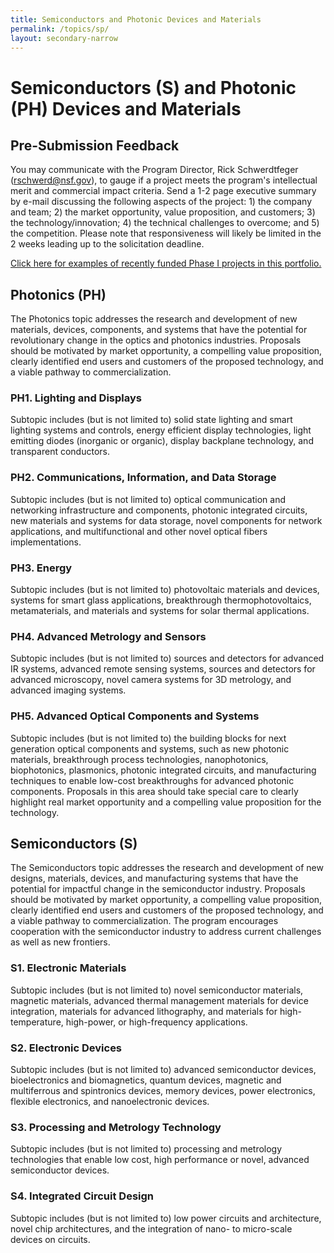 ```yaml
---
title: Semiconductors and Photonic Devices and Materials
permalink: /topics/sp/
layout: secondary-narrow
---
```


# Semiconductors (S) and Photonic (PH) Devices and Materials
## Pre-Submission Feedback
You may communicate with the Program Director, Rick Schwerdtfeger (rschwerd@nsf.gov), to gauge if a project meets the program's intellectual merit and commercial impact criteria. Send a 1-2 page executive summary by e-mail discussing the following aspects of the project: 1) the company and team; 2) the market opportunity, value proposition, and customers; 3) the technology/innovation; 4) the technical challenges to overcome; and 5) the competition. Please note that responsiveness will likely be limited in the 2 weeks leading up to the solicitation deadline.

[Click here for examples of recently funded Phase I projects in this portfolio.](http://www.nsf.gov/awardsearch/advancedSearchResult?ProgEleCode=1505%2C+5371&BooleanElement=Any&ProgOfficer=%22Steven+Konsek%22&ActiveAwards=true)

## Photonics (PH)
The Photonics topic addresses the research and development of new materials, devices, components, and systems that have the potential for revolutionary change in the optics and photonics industries. Proposals should be motivated by market opportunity, a compelling value proposition, clearly identified end users and customers of the proposed technology, and a viable pathway to commercialization.
### PH1. Lighting and Displays
Subtopic includes (but is not limited to) solid state lighting and smart lighting systems and controls, energy efficient display technologies, light emitting diodes (inorganic or organic), display backplane technology, and transparent conductors.
### PH2. Communications, Information, and Data Storage
Subtopic includes (but is not limited to) optical communication and networking infrastructure and components, photonic integrated circuits, new materials and systems for data storage, novel components for network applications, and multifunctional and other novel optical fibers implementations.
### PH3. Energy
Subtopic includes (but is not limited to) photovoltaic materials and devices, systems for smart glass applications, breakthrough thermophotovoltaics, metamaterials, and materials and systems for solar thermal applications.
### PH4. Advanced Metrology and Sensors
Subtopic includes (but is not limited to) sources and detectors for advanced IR systems, advanced remote sensing systems, sources and detectors for advanced microscopy, novel camera systems for 3D metrology, and advanced imaging systems.
### PH5. Advanced Optical Components and Systems
Subtopic includes (but is not limited to) the building blocks for next generation optical components and systems, such as new photonic materials, breakthrough process technologies, nanophotonics, biophotonics, plasmonics, photonic integrated circuits, and manufacturing techniques to enable low-cost breakthroughs for advanced photonic components. Proposals in this area should take special care to clearly highlight real market opportunity and a compelling value proposition for the technology.
## Semiconductors (S)
The Semiconductors topic addresses the research and development of new designs, materials, devices, and manufacturing systems that have the potential for impactful change in the semiconductor industry. Proposals should be motivated by market opportunity, a compelling value proposition, clearly identified end users and customers of the proposed technology, and a viable pathway to commercialization. The program encourages cooperation with the semiconductor industry to address current challenges as well as new frontiers.
### S1. Electronic Materials
Subtopic includes (but is not limited to) novel semiconductor materials, magnetic materials, advanced thermal management materials for device integration, materials for advanced lithography, and materials for high-temperature, high-power, or high-frequency applications.
### S2. Electronic Devices
Subtopic includes (but is not limited to) advanced semiconductor devices, bioelectronics and biomagnetics, quantum devices, magnetic and multiferrous and spintronics devices, memory devices, power electronics, flexible electronics, and nanoelectronic devices.
### S3. Processing and Metrology Technology
Subtopic includes (but is not limited to) processing and metrology technologies that enable low cost, high performance or novel, advanced semiconductor devices.
### S4. Integrated Circuit Design
Subtopic includes (but is not limited to) low power circuits and architecture, novel chip architectures, and the integration of nano- to micro-scale devices on circuits.
